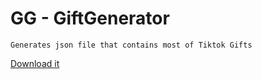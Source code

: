 
# GG - GiftGenerator
```
Generates json file that contains most of Tiktok Gifts
```

[Download it](google.com)

